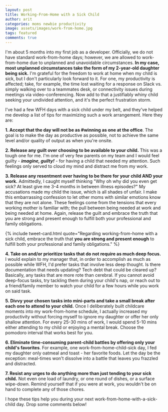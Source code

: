 ```yaml
---
layout: post
title: Working-From-Home with a Sick Child
author: arit
categories: moms newbie productivity
image: assets/images/work-from-home.jpg
tags: featured
comments: true
---
```


I'm about 5 months into my first job as a developer. Officially, we do not have standard work-from-home days; however, we are allowed to work-from-home due to unplanned and unavoidable circumstances. **In my case, most unplanned circumstances take the form of my 2-year-old daughter being sick.** I'm grateful for the freedom to work at home when my child is sick, but I don't particularly look forward to it. For one, my productivity is affected; take, for example, the time lost waiting for a response on Slack vs. simply walking over to a teammates desk, or connectivity issues during meetings via video-conferencing. Now add to that a justifiably whiny child seeking your undivided attention, and it's the perfect frustration storm.

I've had a few WFH days with a sick child under my belt, and they've helped me develop a list of tips for maximizing such a work arrangement. Here they are:

**1. Accept that the day will not be as #winning as one at the office**. The goal is to make the day as productive as possible, not to achieve the same level and/or quality of output as when you're onsite.

**2. Release any guilt over choosing to be available to your child.** This was a tough one for me. I'm one of very few parents on my team and I would feel guilty - ***imagine, guilty!*** - for having a child that needed my attention. Such feelings only served to cloud my mind and distract me from my work.

**3. Release any resentment over having to be there for your child AND your work.** Admittedly, I caught myself thinking "Why oh why did you even get sick? At least give me 3-4 months in between illness episodes?" My accusations made my child the issue, which is all shades of unfair. I make this embarrassing confession to let other moms with similar emotions know that they are not alone. These feelings come from the tensions that every working mother is familiar with; the pull between being needed at work and being needed at home. Again, release the guilt and embrace the truth that you are strong and present enough to fulfill both your professional and family obligations.

{% include tweet-card.html quote="Regarding working-from-home with a sick child, embrace the truth that <strong>you are strong and present enough</strong> to fulfill both your professional and family obligations." %}

**4. Take on and/or prioritize tasks that do not require as much deep focus.** I would explain to my manager that, in order to accomplish as much as possible while WFH, I'd prefer tasks that involve less deep thought. Is there documentation that needs updating? Tech debt that could be cleared up? Basically, any tasks that are more rote than cerebral. If you cannot avoid deep-focus tasks, try tackling them during your child's nap, or reach out to a friend/family member to watch your child for a few hours while you work on said task.

**5. Divvy your chosen tasks into mini-parts and take a small break after each one to attend to your child.** Once I deliberately built childcare moments into my work-from-home schedule, I actually increased my productivity without forcing myself to ignore my daughter or offer her only shallow attention. For every 25-30 mins of work, I would spend 5-10 mins either attending to my child or enjoying a mental break. Choose the pomodoro interval that works best for you.

**6. Eliminate time-consuming parent-child battles by offering only your child's favorites**. For example, one work-from-home-child-sick day, I fed my daughter only oatmeal and toast - her favorite foods. Let the day be the exception: meal-times won't dissolve into a battle that leaves you frazzled and distracted.

**7. Resist any urges to do anything more than just tending to your sick child.** Not even one load of laundry, or one round of dishes, or a surface wipe-down. Remind yourself that if you were at work, you wouldn't be on hand to complete any of those chores.

I hope these tips help you during your next work-from-home-with-a-sick-child day. Drop some comments below!
